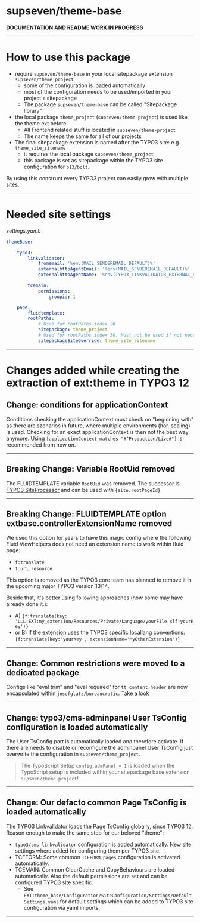 # supseven/theme-base

**DOCUMENTATION AND README WORK IN PROGRESS**

---

# How to use this package

- require `supseven/theme-base` in your local sitepackage extension
  `supseven/theme_project`
    - some of the configuration is loaded automatically
    - most of the configuration needs to be used/imported in your project's
      sitepackage
    - The package `supseven/theme-base` can be called "Sitepackage library"
- the local package `theme_project` (`supseven/theme-project`) is used like the theme ext before.
    - All Frontend related stuff is located in `supseven/theme-project`
    - The name keeps the same for all of our projects
- The final sitepackage extension is named after the TYPO3 site:
  e.g. `theme_site_sitename`
    - it requires the local package `supseven/theme_project`
    - this package is set as sitepackage within the TYPO3 site configuration for
      `b13/bolt`.

By using this construct every TYPO3 project can easily grow with multiple sites.

---

# Needed site settings

_settings.yaml:_

```yaml
themeBase:

    typo3:
        linkvalidator:
            fromemail: '%env(MAIL_SENDEREMAIL_DEFAULT)%'
            externalhttpAgentEmail: '%env(MAIL_SENDEREMAIL_DEFAULT)%'
            externalhttpAgentName: '%env(TYPO3_LINKVALIDATOR_EXTERNAL_AGENT_NAME)%'

        tcemain:
            permissions:
                groupid: 1

    page:
        fluidtemplate:
        rootPaths:
            # Used for rootPaths index 20
            sitepackage: theme_project
            # Used for rootPaths index 30. Must not be used if not necessary
            sitepackageSiteOverride: theme_site_sitename
```

---

# Changes added while creating the extraction of ext:theme in TYPO3 12

## Change: conditions for applicationContext

Conditions checking the applicationContext must check on "beginning with" as
there are szenarios in future, where multiple environments (hor. scaling) is
used. Checking for an exact applicationContext is then not the best way
anymore. Using `[applicationContext matches "#^Production/Live#"]` is
recommended from now on.

---

## Breaking Change: Variable RootUid removed

The FLUIDTEMPLATE variable `RootUid` was removed. The successor is
[TYPO3 SiteProcessor](https://docs.typo3.org/c/typo3/cms-core/main/en-us/Changelog/9.5.x/Feature-87748-AddSiteProcessor.html?highlight=siteprocessor)
and can be used with `{site.rootPageId}`

---

## Breaking Change: FLUIDTEMPLATE option extbase.controllerExtensionName removed

We used this option for years to have this magic config where the following
Fluid ViewHelpers does not need an extension name to work within fluid page:

- `f:translate`
- `f:uri.resource`

This option is removed as the TYPO3 core team has planned to remove it in the
upcoming major TYPO3 version 13/14.

Beside that, it's better using following approaches (how some may have already
done  it.):

- A) `{f:translate(key: 'LLL:EXT:my_extension/Resources/Private/Language/yourFile.xlf:yourKey')}`
- or B) if the extension uses the TYPO3 specific locallang conventions:
  `{f:translate(key:'yourKey', extensionName='MyOtherExtension')}`

---

## Change: Common restrictions were moved to a dedicated package

Configs like "eval trim" and "eval required" for `tt_content.header` are now
encapsulated within `josefglatz/bureaucratic`.
[Take a look](https://github.com/josefglatz/bureaucratic)

---

## Change: typo3/cms-adminpanel User TsConfig configuration is loaded automatically

The User TsConfig part is automatically loaded and therefore activate. If  there
are needs to disable or reconfigure the adminpanel User TsConfig just overwrite
the configuration in `supseven/theme_project`.

> The TypoScript Setup `config.admPanel = 1` is loaded when the TypoScript setup
> is included within your sitepackage base extension `supsven/theme-project`!

---

## Change: Our defacto common Page TsConfig is loaded automatically

The TYPO3 Linkvalidator loads the Page TsConfig globally, since TYPO3 12. Reason
enough to make the same step for our beloved "theme":

- `typo3/cms-linkvalidator` configuration is added automatically. New site
  settings where added for configuring them per TYPO3 site.
- TCEFORM: Some common `TCEFORM.pages` configuration is activated automatically.
- TCEMAIN: Common ClearCache and CopyBehaviours are loaded automatically. Also
  the default permissions are set and can be configured TYPO3 site specific.
    - See `EXT:theme_base/Configuration/SiteConfiguration/Settings/DefaultSettings.yaml`
    for default settings which can be added to TYPO3 site configuration via yaml
    imports.

---

